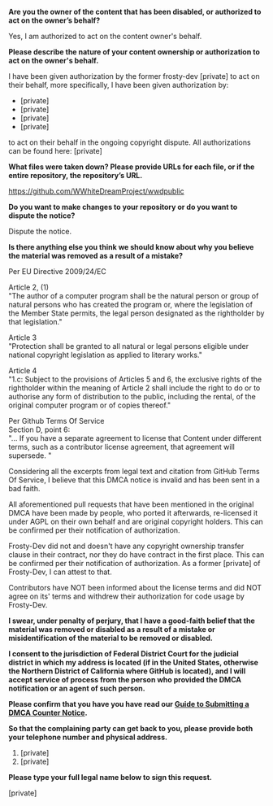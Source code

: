 **Are you the owner of the content that has been disabled, or authorized to act on the owner’s behalf?**

Yes, I am authorized to act on the content owner's behalf.

**Please describe the nature of your content ownership or authorization to act on the owner's behalf.**

I have been given authorization by the former frosty-dev [private] to act on their behalf, more specifically, I have been given authorization by:  
- [private]  
- [private]  
- [private]  
- [private]  

to act on their behalf in the ongoing copyright dispute. All authorizations can be found here: [private]  

**What files were taken down? Please provide URLs for each file, or if the entire repository, the repository’s URL.**

https://github.com/WWhiteDreamProject/wwdpublic

**Do you want to make changes to your repository or do you want to dispute the notice?**

Dispute the notice.

**Is there anything else you think we should know about why you believe the material was removed as a result of a mistake?**

Per EU Directive 2009/24/EC 

Article 2, (1)  
"The author of a computer program shall be the natural person or group of natural persons who has created the program or, where the legislation of the Member State permits, the legal person designated as the rightholder by that legislation."

Article 3  
"Protection shall be granted to all natural or legal persons eligible under national copyright legislation as applied to literary works."

Article 4  
"1.c: Subject to the provisions of Articles 5 and 6, the exclusive rights of the rightholder within the meaning of Article 2 shall include the right to do or to authorise any form of distribution to the public, including the rental, of the original computer program or of copies thereof."

Per Github Terms Of Service  
Section D, point 6:  
"... If you have a separate agreement to license that Content under different terms, such as a contributor license agreement, that agreement will supersede. "

Considering all the excerpts from legal text and citation from GitHub Terms Of Service, I believe that this DMCA notice is invalid and has been sent in a bad faith.

All aforementioned pull requests that have been mentioned in the original DMCA have been made by people, who ported it afterwards, re-licensed it under AGPL on their own behalf and are original copyright holders. This can be confirmed per their notification of authorization.

Frosty-Dev did not and doesn't have any copyright ownership transfer clause in their contract, nor they do have contract in the first place. This can be confirmed per their notification of authorization. As a former [private] of Frosty-Dev, I can attest to that.

Contributors have NOT been informed about the license terms and did NOT agree on its' terms and withdrew their authorization for code usage by Frosty-Dev.

**I swear, under penalty of perjury, that I have a good-faith belief that the material was removed or disabled as a result of a mistake or misidentification of the material to be removed or disabled.**

**I consent to the jurisdiction of Federal District Court for the judicial district in which my address is located (if in the United States, otherwise the Northern District of California where GitHub is located), and I will accept service of process from the person who provided the DMCA notification or an agent of such person.**

**Please confirm that you have you have read our <a href="https://docs.github.com/articles/guide-to-submitting-a-dmca-counter-notice">Guide to Submitting a DMCA Counter Notice</a>.**

**So that the complaining party can get back to you, please provide both your telephone number and physical address.**

1) [private]  
2) [private]  

**Please type your full legal name below to sign this request.**

[private]  
